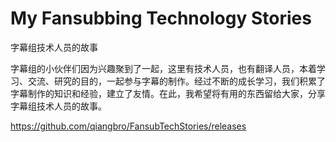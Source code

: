 # My Fansubbing Technology Stories
字幕组技术人员的故事


字幕组的小伙伴们因为兴趣聚到了一起，这里有技术人员，也有翻译人员，本着学习、交流、研究的目的，一起参与字幕的制作。经过不断的成长学习，我们积累了字幕制作的知识和经验，建立了友情。在此，我希望将有用的东西留给大家，分享字幕组技术人员的故事。



https://github.com/qiangbro/FansubTechStories/releases
